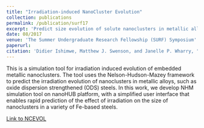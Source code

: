 ```yaml
---
title: "Irradiation-induced NanoCluster Evolution"
collection: publications
permalink: /publication/surf17
excerpt: 'Predict size evolution of solute nanoclusters in metallic alloys under irradiation'
date: 08/2017
venue: 'The Summer Undergraduate Research Fellowship (SURF) Symposium'
paperurl: 
citation: 'Didier Ishimwe, Matthew J. Swenson, and Janelle P. Wharry, "Irradiation-induced NanoCluster Evolution" (August 3, 2017). <i>The Summer Undergraduate Research Fellowship (SURF) Symposium</i>. Paper 56.'
---
```

This is a simulation tool for irradiation induced evolution of embedded metallic nanoclusters.  The tool uses the Nelson-Hudson-Mazey framework to predict the irradiation evolution of nanoclusters in metallic alloys, such as oxide dispersion strengthened (ODS) steels.
In this work, we develop NHM simulation tool on nanoHUB platform, with a simplified user interface that enables rapid prediction of the effect of irradiation on the size of nanoclusters in a variety of Fe-based steels.

[Link to NCEVOL](https://nanohub.org/tools/ncevol)

